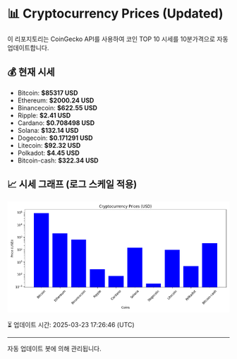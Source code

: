 
# 📊 Cryptocurrency Prices (Updated)

이 리포지토리는 CoinGecko API를 사용하여 코인 TOP 10 시세를 10분가격으로 자동 업데이트합니다.

## 💰 현재 시세
- Bitcoin: **$85317 USD**
- Ethereum: **$2000.24 USD**
- Binancecoin: **$622.55 USD**
- Ripple: **$2.41 USD**
- Cardano: **$0.708498 USD**
- Solana: **$132.14 USD**
- Dogecoin: **$0.171291 USD**
- Litecoin: **$92.32 USD**
- Polkadot: **$4.45 USD**
- Bitcoin-cash: **$322.34 USD**

## 📈 시세 그래프 (로그 스케일 적용)
![Crypto Prices](crypto_prices.png)

⏳ 업데이트 시간: 2025-03-23 17:26:46 (UTC)

---
자동 업데이트 봇에 의해 관리됩니다.
